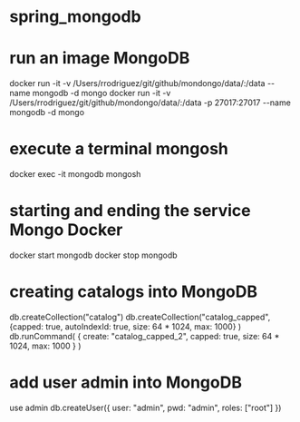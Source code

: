 # spring_mongodb

# run an image MongoDB
docker run -it -v /Users/rrodriguez/git/github/mondongo/data/:/data --name mongodb -d mongo
docker run -it -v /Users/rrodriguez/git/github/mondongo/data/:/data -p 27017:27017 --name mongodb -d mongo

# execute a terminal mongosh
docker exec -it mongodb mongosh

# starting and ending the service Mongo Docker
docker start mongodb
docker stop mongodb

# creating catalogs into MongoDB
db.createCollection("catalog")
db.createCollection("catalog_capped",{capped: true, autoIndexId: true, size: 64 * 1024, max: 1000} )
db.runCommand( { create: "catalog_capped_2", capped: true, size: 64 * 1024, max: 1000 } )

# add user admin into MongoDB
use admin
db.createUser({
  user: "admin",
  pwd: "admin",
  roles: ["root"]
})
